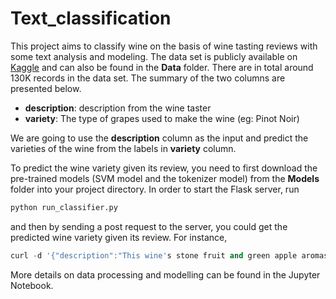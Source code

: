 # Text_classification
This project aims to classify wine on the basis of wine tasting reviews with some text analysis and modeling. The data set is publicly available on [Kaggle](https://www.kaggle.com/zynicide/wine-reviews) and can also be found in the **Data** folder. There are in total around 130K records in the data set. The summary of the two columns are presented below.

* **description**: description from the wine taster
* **variety**: The type of grapes used to make the wine (eg: Pinot Noir)

We are going to use the **description** column as the input and predict the varieties of the wine from the labels in **variety** column.


To predict the wine variety given its review, you need to first download the pre-trained models (SVM model and the tokenizer model) from the **Models** folder into your project directory. In order to start the Flask server, run 

```python
python run_classifier.py
```
and then by sending a post request to the server, you could get the predicted wine variety given its review. For instance,

```python
curl -d '{"description":"This wine's stone fruit and green apple aromas are lightly briny and focused. It features a tight, centered palate with vivid orange, lime and green melon flavors. The finish is compact, minerally and driven by energy."}' -H "Content-Type: application/json" -X POST http://0.0.0.0:5252/classifier
```

More details on data processing and modelling can be found in the Jupyter Notebook.
